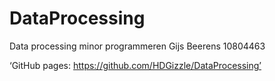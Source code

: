 # DataProcessing
Data processing minor programmeren
Gijs Beerens
10804463

‘GitHub pages: https://github.com/HDGizzle/DataProcessing’

